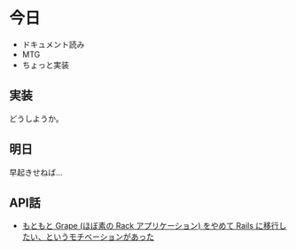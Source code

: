 # 今日
- ドキュメント読み
- MTG
- ちょっと実装

## 実装
どうしようか。

## 明日
早起きせねば...

## API話
- [もともと Grape (ほぼ素の Rack アプリケーション) をやめて Rails に移行したい、というモチベーションがあった](http://blog.kyanny.me/entry/quipper-sense-of-speed)
